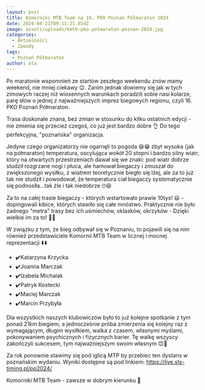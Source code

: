 ```yaml
---
layout: post
title: Komorniki MTB Team na 16. PKO Poznań Półmaraton 2024
date: 2024-04-21T09:11:21.854Z
image: assets/uploads/kmtb-pko-polmaraton-poznan-2024.jpg
categories:
  - Aktualności
  - Zawody
tags:
  - Poznań Półmaraton
author: ola
---
```

Po maratonie wspomnień ze startów zeszłego weekendu znów mamy weekend, nie mniej ciekawy 😉. Zanim jednak dowiemy się jak w tych zimowych raczej niż wiosennych warunkach poradzili sobie nasi kolarze, parę słów o jednej z najważniejszych imprez biegowych regionu, czyli 16. PKO Poznań Półmaraton.
<!--more-->

Trasa doskonale znana, bez zmian w stosunku do kilku ostatnich edycji - nie zmienia się przecież czegoś, co już jest bardzo dobre 👌 Do tego perfekcyjna, "poznańska" organizacja.  

Jedyne czego organizatorzy nie ogarnęli to pogoda 😆😁 zbyt wysoka (jak na półmaraton) temperatura, oscylująca wokół 20 stopni i bardzo silny wiatr, który na otwartych przestrzeniach dawał się we znaki: pod wiatr dobrze studził rozgrzane nogi i płuca, ale hamował biegaczy i zmuszał do zwiększonego wysiłku, z wiatrem teoretycznie biegło się lżej, ale za to już tak nie studził i powodował, że temperatura ciał biegaczy systematycznie się podnosiła...tak źle i tak niedobrze 🙄😆

Za to na całej trasie biegaczy - których wstartowało prawie 10tys! 😃 - dopingowali kibice, których stawiło się całe mnóstwo. Praktycznie nie było żadnego "metra" trasy bez ich uśmiechów, oklasków, okrzyków - Dzięki wielkie im za to! 🫶👏

W związku z tym, że bieg odbywał się w Poznaniu, to pojawili się na nim również przedstawiciele Komornii MTB Team w licznej i mocnej reprezentacji ⬇️⬇️

* ✔️Katarzyna Krzycka
* ✔️Joanna Marczak
* ✔️Izabela Michalak
* ✔️Patryk Kostecki
* ✔️Maciej Marczak
* ✔️Marcin Przybyła

Dla wszystkich naszych klubowiczów było to już kolejne spotkanie z tym ponad 21km biegiem,  a jednocześnie próba zmierzenia się kolejny raz z wymagającym, długim wysiłkiem, walka z czasem, własnymi myślami, pokonywaniem psychicznych i fizycznych barier. Tę walkę wszyscy zakończyli sukcesem, tym najważniejszym swoim własnym 😊💪

Za rok ponownie stawimy się pod iglicą MTP by przebiec ten dystans w poznańskim wydaniu. Wyniki dostępne są pod linkiem: <https://live.sts-timing.pl/pp2024/>

Komorniki MTB Team - zawsze w dobrym kierunku 🙂